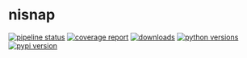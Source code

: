 # nisnap

[![pipeline status](https://gitlab.com/xgrg/nisnap/badges/master/pipeline.svg)](https://gitlab.com/xgrg/nisnap/commits/master)
[![coverage report](https://gitlab.com/xgrg/nisnap/badges/master/coverage.svg)](https://gitlab.com/xgrg/nisnap/commits/master)
[![downloads](https://img.shields.io/pypi/dm/nisnap.svg)](https://pypi.org/project/nisnap/)
[![python versions](https://img.shields.io/pypi/pyversions/nisnap.svg)](https://pypi.org/project/nisnap/)
[![pypi version](https://img.shields.io/pypi/v/nisnap.svg)](https://pypi.org/project/nisnap/)
